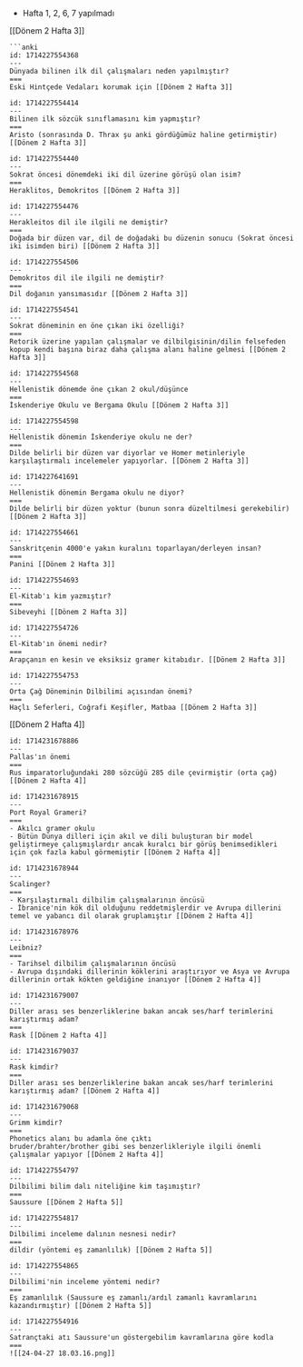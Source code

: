 - Hafta 1, 2, 6, 7 yapılmadı

[[Dönem 2 Hafta 3]]
```
```anki
id: 1714227554368
---
Dünyada bilinen ilk dil çalışmaları neden yapılmıştır?
===
Eski Hintçede Vedaları korumak için [[Dönem 2 Hafta 3]]
```
```anki
id: 1714227554414
---
Bilinen ilk sözcük sınıflamasını kim yapmıştır?
===
Aristo (sonrasında D. Thrax şu anki gördüğümüz haline getirmiştir) [[Dönem 2 Hafta 3]]
```
```anki
id: 1714227554440
---
Sokrat öncesi dönemdeki iki dil üzerine görüşü olan isim?
===
Heraklitos, Demokritos [[Dönem 2 Hafta 3]]
```
```anki
id: 1714227554476
---
Herakleitos dil ile ilgili ne demiştir?
===
Doğada bir düzen var, dil de doğadaki bu düzenin sonucu (Sokrat öncesi iki isimden biri) [[Dönem 2 Hafta 3]]
```

```anki
id: 1714227554506
---
Demokritos dil ile ilgili ne demiştir?
===
Dil doğanın yansımasıdır [[Dönem 2 Hafta 3]]
```

```anki
id: 1714227554541
---
Sokrat döneminin en öne çıkan iki özelliği?
===
Retorik üzerine yapılan çalışmalar ve dilbilgisinin/dilin felsefeden kopup kendi başına biraz daha çalışma alanı haline gelmesi [[Dönem 2 Hafta 3]]
```

```anki
id: 1714227554568
---
Hellenistik dönemde öne çıkan 2 okul/düşünce
===
İskenderiye Okulu ve Bergama Okulu [[Dönem 2 Hafta 3]]
```

```anki
id: 1714227554598
---
Hellenistik dönemin İskenderiye okulu ne der?
===
Dilde belirli bir düzen var diyorlar ve Homer metinleriyle karşılaştırmalı incelemeler yapıyorlar. [[Dönem 2 Hafta 3]]
```

```anki
id: 1714227641691
---
Hellenistik dönemin Bergama okulu ne diyor?
===
Dilde belirli bir düzen yoktur (bunun sonra düzeltilmesi gerekebilir) [[Dönem 2 Hafta 3]]
```

```anki
id: 1714227554661
---
Sanskritçenin 4000'e yakın kuralını toparlayan/derleyen insan?
===
Panini [[Dönem 2 Hafta 3]]
```

```anki
id: 1714227554693
---
El-Kitab'ı kim yazmıştır?
===
Sibeveyhi [[Dönem 2 Hafta 3]]
```

```anki
id: 1714227554726
---
El-Kitab'ın önemi nedir?
===
Arapçanın en kesin ve eksiksiz gramer kitabıdır. [[Dönem 2 Hafta 3]]
```

```anki
id: 1714227554753
---
Orta Çağ Döneminin Dilbilimi açısından önemi?
===
Haçlı Seferleri, Coğrafi Keşifler, Matbaa [[Dönem 2 Hafta 3]]
```


[[Dönem 2 Hafta 4]]
```anki
id: 1714231678886
---
Pallas'ın önemi
===
Rus imparatorluğundaki 280 sözcüğü 285 dile çevirmiştir (orta çağ) [[Dönem 2 Hafta 4]]
```
```anki
id: 1714231678915
---
Port Royal Grameri?
===
- Akılcı gramer okulu
- Bütün Dünya dilleri için akıl ve dili buluşturan bir model geliştirmeye çalışmışlardır ancak kuralcı bir görüş benimsedikleri için çok fazla kabul görmemiştir [[Dönem 2 Hafta 4]]
```

```anki
id: 1714231678944
---
Scalinger?
===
- Karşılaştırmalı dilbilim çalışmalarının öncüsü
- İbranice'nin kök dil olduğunu reddetmişlerdir ve Avrupa dillerini temel ve yabancı dil olarak gruplamıştır [[Dönem 2 Hafta 4]]
```

```anki
id: 1714231678976
---
Leibniz?
===
- Tarihsel dilbilim çalışmalarının öncüsü
- Avrupa dışındaki dillerinin köklerini araştırıyor ve Asya ve Avrupa dillerinin ortak kökten geldiğine inanıyor [[Dönem 2 Hafta 4]]
```

```anki
id: 1714231679007
---
Diller arası ses benzerliklerine bakan ancak ses/harf terimlerini karıştırmış adam?
===
Rask [[Dönem 2 Hafta 4]]
```

```anki
id: 1714231679037
---
Rask kimdir?
===
Diller arası ses benzerliklerine bakan ancak ses/harf terimlerini karıştırmış adam? [[Dönem 2 Hafta 4]]
```

```anki
id: 1714231679068
---
Grimm kimdir?
===
Phonetics alanı bu adamla öne çıktı
bruder/brahter/brother gibi ses benzerlikleriyle ilgili önemli çalışmalar yapıyor [[Dönem 2 Hafta 4]] 
```



```anki
id: 1714227554797
---
Dilbilimi bilim dalı niteliğine kim taşımıştır?
===
Saussure [[Dönem 2 Hafta 5]]
```
```anki
id: 1714227554817
---
Dilbilimi inceleme dalının nesnesi nedir?
===
dildir (yöntemi eş zamanlılık) [[Dönem 2 Hafta 5]]
```

```anki
id: 1714227554865
---
Dilbilimi'nin inceleme yöntemi nedir?
===
Eş zamanlılık (Saussure eş zamanlı/ardıl zamanlı kavramlarını kazandırmıştır) [[Dönem 2 Hafta 5]]
```

```anki
id: 1714227554916
---
Satrançtaki atı Saussure'un göstergebilim kavramlarına göre kodla
===
![[24-04-27 18.03.16.png]]
```




